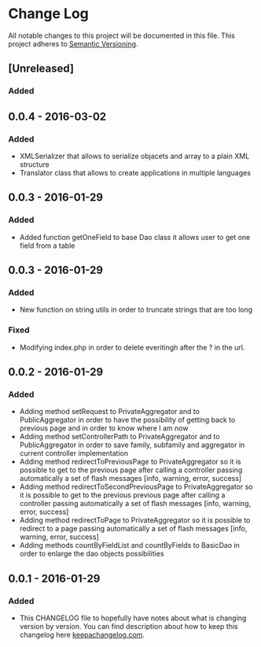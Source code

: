 # Change Log
All notable changes to this project will be documented in this file.
This project adheres to [Semantic Versioning](http://semver.org/).

## [Unreleased]
### Added


## 0.0.4 - 2016-03-02
### Added
- XMLSerializer that allows to serialize objacets and array to a plain XML structure
- Translator class that allows to create applications in multiple languages

## 0.0.3 - 2016-01-29
### Added
- Added function getOneField to base Dao class it allows user to get one field from a table

## 0.0.3 - 2016-01-29
### Added
- New function on string utils in order to truncate strings that are too long
### Fixed
- Modifying index.php in order to delete everitingh after the ? in the url.

## 0.0.2 - 2016-01-29
### Added
- Adding method setRequest to PrivateAggregator and to PublicAggregator in order to have the possibility
of getting back to previous page and in order to know where I am now
- Adding method setControllerPath to PrivateAggregator and to PublicAggregator in order to save
family, subfamily and aggregator in current controller implementation
- Adding method redirectToPreviousPage to PrivateAggregator so it is possible to get to the previous
page after calling a controller passing automatically a set of flash messages [info, warning, error, success]
- Adding method redirectToSecondPreviousPage to PrivateAggregator so it is possible to get to the previous previous
page after calling a controller passing automatically a set of flash messages [info, warning, error, success]
- Adding method redirectToPage to PrivateAggregator so it is possible to redirect to a page passing automatically
a set of flash messages [info, warning, error, success]
- Adding methods countByFieldList and countByFields to BasicDao in order to enlarge the dao objects possibilities

## 0.0.1 - 2016-01-29
### Added
- This CHANGELOG file to hopefully have notes about what is changing version by version.
You can find description about how to keep this changelog here [keepachangelog.com](http://keepachangelog.com/).
